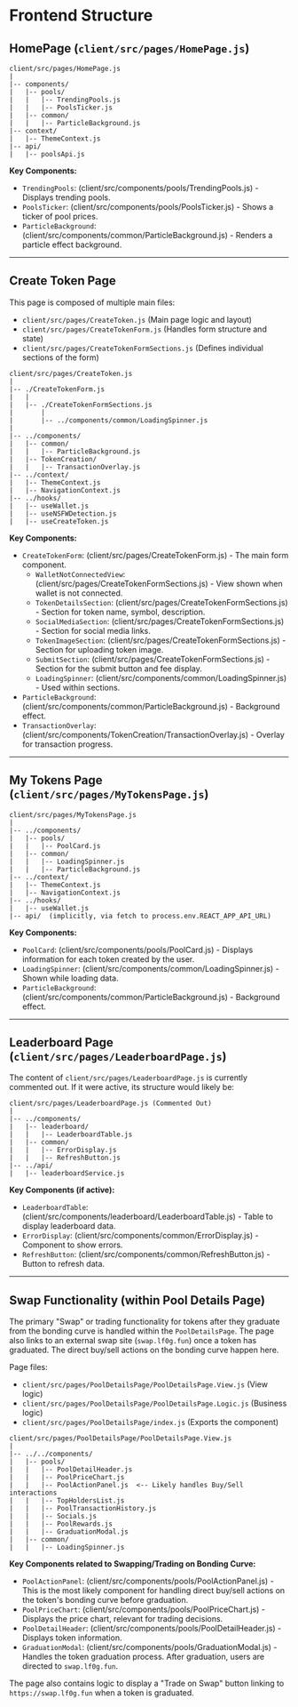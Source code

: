 # Frontend Structure

## HomePage (`client/src/pages/HomePage.js`)

```
client/src/pages/HomePage.js
|
|-- components/
|   |-- pools/
|   |   |-- TrendingPools.js
|   |   |-- PoolsTicker.js
|   |-- common/
|   |   |-- ParticleBackground.js
|-- context/
|   |-- ThemeContext.js
|-- api/
|   |-- poolsApi.js
```

**Key Components:**
- `TrendingPools`: (client/src/components/pools/TrendingPools.js) - Displays trending pools.
- `PoolsTicker`: (client/src/components/pools/PoolsTicker.js) - Shows a ticker of pool prices.
- `ParticleBackground`: (client/src/components/common/ParticleBackground.js) - Renders a particle effect background.

---

## Create Token Page

This page is composed of multiple main files:
- `client/src/pages/CreateToken.js` (Main page logic and layout)
- `client/src/pages/CreateTokenForm.js` (Handles form structure and state)
- `client/src/pages/CreateTokenFormSections.js` (Defines individual sections of the form)

```
client/src/pages/CreateToken.js
|
|-- ./CreateTokenForm.js
|   |
|   |-- ./CreateTokenFormSections.js
|       |
|       |-- ../components/common/LoadingSpinner.js
|
|-- ../components/
|   |-- common/
|   |   |-- ParticleBackground.js
|   |-- TokenCreation/
|   |   |-- TransactionOverlay.js
|-- ../context/
|   |-- ThemeContext.js
|   |-- NavigationContext.js
|-- ../hooks/
|   |-- useWallet.js
|   |-- useNSFWDetection.js
|   |-- useCreateToken.js
```

**Key Components:**
- `CreateTokenForm`: (client/src/pages/CreateTokenForm.js) - The main form component.
    - `WalletNotConnectedView`: (client/src/pages/CreateTokenFormSections.js) - View shown when wallet is not connected.
    - `TokenDetailsSection`: (client/src/pages/CreateTokenFormSections.js) - Section for token name, symbol, description.
    - `SocialMediaSection`: (client/src/pages/CreateTokenFormSections.js) - Section for social media links.
    - `TokenImageSection`: (client/src/pages/CreateTokenFormSections.js) - Section for uploading token image.
    - `SubmitSection`: (client/src/pages/CreateTokenFormSections.js) - Section for the submit button and fee display.
    - `LoadingSpinner`: (client/src/components/common/LoadingSpinner.js) - Used within sections.
- `ParticleBackground`: (client/src/components/common/ParticleBackground.js) - Background effect.
- `TransactionOverlay`: (client/src/components/TokenCreation/TransactionOverlay.js) - Overlay for transaction progress.

---

## My Tokens Page (`client/src/pages/MyTokensPage.js`)

```
client/src/pages/MyTokensPage.js
|
|-- ../components/
|   |-- pools/
|   |   |-- PoolCard.js
|   |-- common/
|   |   |-- LoadingSpinner.js
|   |   |-- ParticleBackground.js
|-- ../context/
|   |-- ThemeContext.js
|   |-- NavigationContext.js
|-- ../hooks/
|   |-- useWallet.js
|-- api/  (implicitly, via fetch to process.env.REACT_APP_API_URL)
```

**Key Components:**
- `PoolCard`: (client/src/components/pools/PoolCard.js) - Displays information for each token created by the user.
- `LoadingSpinner`: (client/src/components/common/LoadingSpinner.js) - Shown while loading data.
- `ParticleBackground`: (client/src/components/common/ParticleBackground.js) - Background effect.

---

## Leaderboard Page (`client/src/pages/LeaderboardPage.js`)

The content of `client/src/pages/LeaderboardPage.js` is currently commented out. If it were active, its structure would likely be:

```
client/src/pages/LeaderboardPage.js (Commented Out)
|
|-- ../components/
|   |-- leaderboard/
|   |   |-- LeaderboardTable.js
|   |-- common/
|   |   |-- ErrorDisplay.js
|   |   |-- RefreshButton.js
|-- ../api/
|   |-- leaderboardService.js
```

**Key Components (if active):**
- `LeaderboardTable`: (client/src/components/leaderboard/LeaderboardTable.js) - Table to display leaderboard data.
- `ErrorDisplay`: (client/src/components/common/ErrorDisplay.js) - Component to show errors.
- `RefreshButton`: (client/src/components/common/RefreshButton.js) - Button to refresh data.


---

## Swap Functionality (within Pool Details Page)

The primary "Swap" or trading functionality for tokens after they graduate from the bonding curve is handled within the `PoolDetailsPage`. The page also links to an external swap site (`swap.lf0g.fun`) once a token has graduated. The direct buy/sell actions on the bonding curve happen here.

Page files:
- `client/src/pages/PoolDetailsPage/PoolDetailsPage.View.js` (View logic)
- `client/src/pages/PoolDetailsPage/PoolDetailsPage.Logic.js` (Business logic)
- `client/src/pages/PoolDetailsPage/index.js` (Exports the component)

```
client/src/pages/PoolDetailsPage/PoolDetailsPage.View.js
|
|-- ../../components/
|   |-- pools/
|   |   |-- PoolDetailHeader.js
|   |   |-- PoolPriceChart.js
|   |   |-- PoolActionPanel.js  <-- Likely handles Buy/Sell interactions
|   |   |-- TopHoldersList.js
|   |   |-- PoolTransactionHistory.js
|   |   |-- Socials.js
|   |   |-- PoolRewards.js
|   |   |-- GraduationModal.js
|   |-- common/
|   |   |-- LoadingSpinner.js
```

**Key Components related to Swapping/Trading on Bonding Curve:**
- `PoolActionPanel`: (client/src/components/pools/PoolActionPanel.js) - This is the most likely component for handling direct buy/sell actions on the token's bonding curve before graduation.
- `PoolPriceChart`: (client/src/components/pools/PoolPriceChart.js) - Displays the price chart, relevant for trading decisions.
- `PoolDetailHeader`: (client/src/components/pools/PoolDetailHeader.js) - Displays token information.
- `GraduationModal`: (client/src/components/pools/GraduationModal.js) - Handles the token graduation process. After graduation, users are directed to `swap.lf0g.fun`.

The page also contains logic to display a "Trade on Swap" button linking to `https://swap.lf0g.fun` when a token is graduated.
